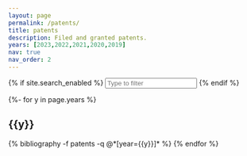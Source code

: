 ```yaml
---
layout: page
permalink: /patents/
title: patents
description: Filed and granted patents.
years: [2023,2022,2021,2020,2019]
nav: true
nav_order: 2
---
```


<!-- _pages/patents.md -->

{% if site.search_enabled %}
<input type="text" id="bibsearch" spellcheck="false" autocomplete="off" class="search bibsearch-form-input" placeholder="Type to filter">
{% endif %}

<div class="publications">

{%- for y in page.years %}
  <h2 class="year">{{y}}</h2>
  {% bibliography -f patents -q @*[year={{y}}]* %}
{% endfor %}

</div>
